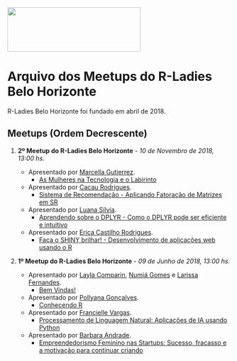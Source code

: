 <img src="https://github.com/rladies/starter-kit/blob/master/logo/R-LadiesGlobal_RBG_online_LogoWithText_Horizontal.png" data-canonical-src="https://github.com/rladies/starter-kit/blob/master/logo/R-LadiesGlobal_RBG_online_LogoWithText_Horizontal.png" width="300" height="100" />

# Arquivo dos Meetups do R-Ladies Belo Horizonte

R-Ladies Belo Horizonte foi fundado em abril de 2018.

## Meetups (Ordem Decrescente)
1. **2º Meetup do R-Ladies Belo Horizonte** - *10 de Novembro de 2018, 13:00 hs.*
      - Apresentado por [Marcella Gutierrez](https://www.linkedin.com/in/marcella-gutierrez/).
          * [As Mulheres na Tecnologia e o Labirinto](https://github.com/rladies/meetup-presentations_belohorizonte/blob/master/10112018_SegundoMeetup/)
      - Apresentado por [Cacau Rodrigues](https://www.linkedin.com/in/claudiane-rodrigues-a670b2ba/).
          * [Sistema de Recomendação - Aplicando Fatoração de Matrizes em SR](https://github.com/rladies/meetup-presentations_belohorizonte/blob/master/10112018_SegundoMeetup/)
      - Apresentado por [Luana Sílvia](https://www.linkedin.com/in/luana-s%C3%ADlvia-dos-santos/).
          * [Aprendendo sobre o DPLYR - Como o DPLYR pode ser eficiente e intuitivo](https://github.com/rladies/meetup-presentations_belohorizonte/blob/master/10112018_SegundoMeetup/DPLYR_LuanaSilvia.pdf)
      - Apresentado por [Erica Castilho Rodrigues](https://www.linkedin.com/in/erica-castilho-rodrigues-6157152a/).
          * [Faça o SHINY brilhar! - Desenvolvimento de aplicações web usando o R](https://github.com/rladies/meetup-presentations_belohorizonte/blob/master/10112018_SegundoMeetup/ApresentacaoErica_v2.pdf)
          
2. **1º Meetup do R-Ladies Belo Horizonte** - *09 de Junho de 2018, 13:00 hs.*
      - Apresentado por [Layla Comparin](https://rladies.org/brazil-rladies/name/layla-comparin/), [Numiá Gomes](https://rladies.org/brazil-rladies/name/numia-gomes/) e [Larissa Fernandes](https://rladies.org/brazil-rladies/name/larissa-fernandes/).
          * [Bem Vindas!](https://github.com/rladies/meetup-presentations_belohorizonte/blob/master/09062018_PrimeiroMeetup/FirstMeetup-BH.pdf)
      - Apresentado por [Pollyana Gonçalves](https://www.linkedin.com/in/pollyannaogoncalves/).
          * [Conhecendo R](https://github.com/rladies/meetup-presentations_belohorizonte/blob/master/09062018_PrimeiroMeetup/PollyannaGoncalves_Conhecendo-o-R.pdf)
      - Apresentado por [Francielle Vargas](https://www.linkedin.com/in/francielleavargas/).
          * [Processamento de Linguagem Natural: Aplicações de IA usando Python](https://github.com/rladies/meetup-presentations_belohorizonte/blob/master/09062018_PrimeiroMeetup/FrancielleVargas_Python-Linguagem-Natural.pdf)
      - Apresentado por [Barbara Andrade](https://www.linkedin.com/in/barbaraandrade/).
          * [Empreendedorismo Feminino nas Startups: Sucesso, fracasso e a motivação para continuar criando](https://github.com/rladies/meetup-presentations_belohorizonte/blob/master/09062018_PrimeiroMeetup/BarbaraAndrade_Empreendendorismo-Feminino.pdf)

